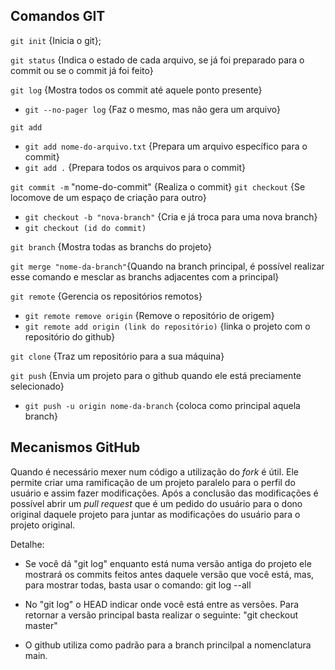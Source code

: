 ## Comandos GIT

``git init`` {Inicia o git};

`git status` {Indica o estado de cada arquivo, se já foi preparado para o commit ou se o commit já foi feito}

`git log` {Mostra todos os commit até aquele ponto presente}
- `git --no-pager log` {Faz o mesmo, mas não gera um arquivo}

`git add` 
- `git add nome-do-arquivo.txt` {Prepara um arquivo específico para o commit}
- `git add .` {Prepara todos os arquivos para o commit}

`git commit -m` "nome-do-commit" {Realiza o commit}
`git checkout` {Se locomove de um espaço de criação para outro}
- `git checkout -b "nova-branch"` {Cria e já troca para uma nova branch}
- `git checkout (id do commit)`

`git branch` {Mostra todas as branchs do projeto}

`git merge "nome-da-branch"`{Quando na branch principal, é possível realizar esse comando e mesclar as branchs adjacentes com a principal}

`git remote` {Gerencia os repositórios remotos}
- `git remote remove origin` {Remove o repositório de origem}
- `git remote add origin (link do repositório)` {linka o projeto com o repositório do github}

`git clone` {Traz um repositório para a sua máquina}

``git push`` {Envia um projeto para o github quando ele está preciamente selecionado}
- `git push -u origin nome-da-branch` {coloca como principal aquela branch}
## Mecanismos GitHub
Quando é necessário mexer num código a utilização do *fork* é útil. Ele permite criar uma ramificação de um projeto paralelo para o perfil do usuário e assim fazer modificações. Após a conclusão das modificações é possível abrir um *pull request* que é um pedido do usuário para o dono original daquele projeto para juntar as modificações do usuário para o projeto original.



Detalhe:
- Se você dá "git log" enquanto está numa versão antiga do projeto ele mostrará os commits feitos antes daquele versão que você está, mas, para mostrar todas, basta usar o comando: git log --all

- No "git log" o HEAD indicar onde você está entre as versões. Para retornar a versão principal basta realizar o seguinte: "git checkout master"

- O github utiliza como padrão para a branch princilpal a nomenclatura main.
